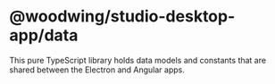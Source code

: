 # @woodwing/studio-desktop-app/data

This pure TypeScript library holds data models and constants that are shared between the Electron and Angular apps.

